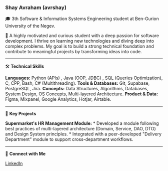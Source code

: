 ### Shay Avraham (avrshay)

🎓 3th Software & Information Systems Engineering student at Ben-Gurion University of the Negev.

🚀 A highly motivated and curious student with a deep passion for software development. I thrive on learning new technologies and diving deep into complex problems. My goal is to build a strong technical foundation and contribute to meaningful projects by transforming ideas into code.

-----

🛠️ **Technical Skills**

  **Languages:** Python (APIs) , Java (OOP, JDBC) , SQL (Queries Optimization), C, CPP, Bash, C# (Multithreading).
  **Tools & Databases:** Git, Supabase, PostgreSQL, Jira.
  **Concepts:** Data Structures, Algorithms, Databases, System Design, OS Concepts, Multi-layered Architecture.
  **Product & Data:** Figma, Mixpanel, Google Analytics, Hotjar, Airtable.

-----

📂 **Key Projects**

 **Supermarket's HR Management Module:**
      * Developed a module following best practices of multi-layered architecture (Domain, Service, DAO, DTO) and Design System principles.
      * Integrated with a peer-developed "Delivery Department" module to support cross-department workflows.

-----

🔗 **Connect with Me**

 [LinkedIn](https://www.linkedin.com/in/shay-avraham-linkedin)
 

